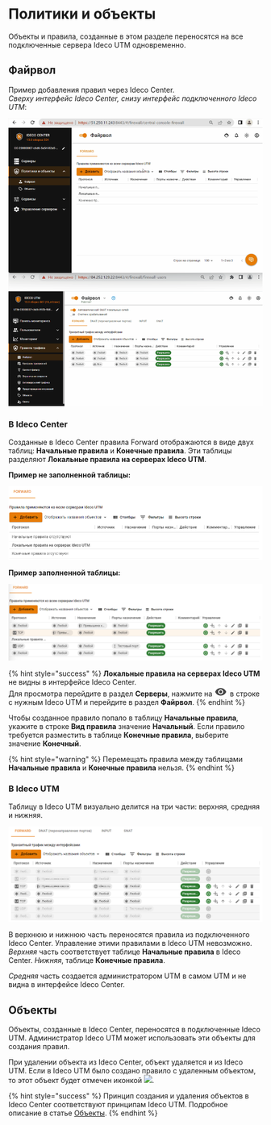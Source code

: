 # Политики и объекты

Объекты и правила, созданные в этом разделе переносятся на все подключенные сервера Ideco UTM одновременно.

## Файрвол

Пример добавления правил через Ideco Center. \
*Сверху интерфейс Ideco Center, снизу интерфейс подключенного Ideco UTM*:

![](../../.gitbook/assets/policies-and-objects.gif)

### В Ideco Center

Созданные в Ideco Center правила Forward отображаются в виде двух таблиц: **Начальные правила** и **Конечные правила**. Эти таблицы разделяют **Локальные правила на серверах Ideco UTM**.

**Пример не заполненной таблицы:**

![](../../.gitbook/assets/policies-and-objects2.png)

**Пример заполненной таблицы:**

![](../../.gitbook/assets/policies-and-objects1.png)

{% hint style="success" %}
**Локальные правила на серверах Ideco UTM** не видны в интерфейсе Ideco Center. \
 Для просмотра перейдите в раздел **Серверы**, нажмите на ![](../../.gitbook/assets/eye-icon.png) в строке с нужным Ideco UTM и перейдите в раздел **Файрвол**.
{% endhint %}

Чтобы созданное правило попало в таблицу **Начальные правила**, укажите в строке **Вид правила** значение **Начальный**. Если правило требуется разместить в таблице **Конечные правила**, выберите значение **Конечный**.

{% hint style="warning" %}
Перемещать правила между таблицами **Начальные правила** и **Конечные правила** нельзя. 
{% endhint %}

### В Ideco UTM

Таблицу в Ideco UTM визуально делится на три части: верхняя, средняя и нижняя.

![](../../.gitbook/assets/policies-and-objects.png)


В верхнюю и нижнюю часть переносятся правила из подключенного Ideco Center. Управление этими правилами в Ideco UTM невозможно. *Верхняя* часть соответствует таблице **Начальные правила** в Ideco Center. *Нижняя*, таблице **Конечные правила**.

*Средняя* часть создается администратором UTM в самом UTM и не видна в интерфейсе Ideco Center.

## Объекты

Объекты, созданные в Ideco Center, переносятся в подключенные Ideco UTM. Администратор Ideco UTM может использовать эти объекты для создания правил.

При удалении объекта из Ideco Center, объект удаляется и из Ideco UTM. Если в Ideco UTM было создано правило с удаленным объектом, то этот объект будет отмечен иконкой ![](../../../.gitbook/assets/icon-delete.png).

{% hint style="success" %}
Принцип создания и удаления объектов в Ideco Center соответствуют принципам Ideco UTM. Подробное описание в статье [Объекты](../../access-rules/aliases.md).
{% endhint %}